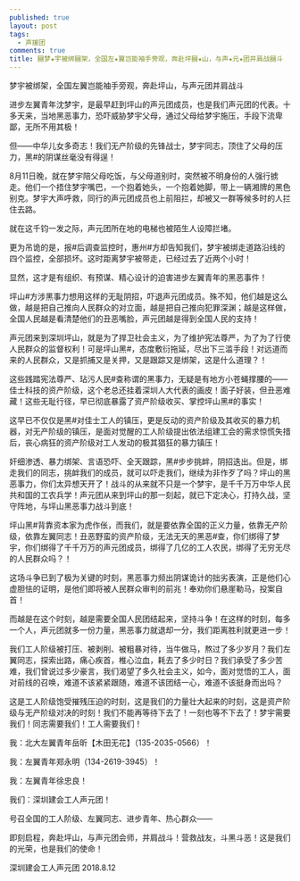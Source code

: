 ```yaml
---
published: true
layout: post
tags:
  - 声援团
comments: true
title: 圝梦★宇被绑圝架，全国左★翼岂能袖手旁观，奔赴坪圝★山，与声★元★团并肩战圝斗
---
```


梦宇被绑架，全国左翼岂能袖手旁观，奔赴坪山，与声元团并肩战斗

进步左翼青年沈梦宇，是最早赶到坪山的声元团成员，也是我们声元团的代表。十多天来，当地黑恶事力，恐吓威胁梦宇父母，通过父母给梦宇施压，手段下流卑鄙，无所不用其极！

但——中华儿女多奇志！我们无产阶级的先锋战士，梦宇同志，顶住了父母的压力，黑#的阴谋丝毫没有得逞！

8月11日晚，就在梦宇陪父母吃饭，与父母道别时，突然被不明身份的人强行掳走。他们一个捂住梦宇嘴巴，一个抱着她头，一个抱着她脚，带上一辆湘牌的黑色别克。梦宇大声呼救，同行的声元团成员也上前阻拦，却被又一群等候多时的人拦住去路。

就在这千钧一发之际，声元团所在地的电梯也被陌生人设障拦堵。

更为吊诡的是，报#后调查监控时，惠州#方却告知我们，梦宇被绑走道路沿线的四个监控，全部损坏。这时距离梦宇被带走，已经过去了近两个小时！

显然，这才是有组织、有预谋、精心设计的迫害进步左翼青年的黑恶事件！

坪山#方涉黑事力想用这样的无耻阴招，吓退声元团成员。殊不知，他们越是这么做，越是把自己推向人民群众的对立面，越是把自己推向犯罪深渊；越是这样做，全国人民越是看清楚他们的丑恶嘴脸，声元团越是得到全国人民的支持！

声元团来到深圳坪山，就是为了捍卫社会主义，为了维护宪法尊严，为了为了行使人民群众的监督权利！可是坪山黑#，态度敷衍拖延，尽出下三滥手段！对远道而来的人民群众，又是抓捕又是关押，又是跟踪又是绑架，这是什么道理？！

这些践踏宪法尊严、玷污人民#查称谓的黑事力，无疑是有地方小苍蝇撑腰的——佳士科技的资产阶级，这个老总还挂着深圳人大代表的画皮！面子好装，但丑恶难藏！这些无耻行径，早已彻底暴露了资产阶级收买、掌控坪山黑#的事实！

这早已不仅仅是黑#对佳士工人的镇压，更是反动的资产阶级及其收买的暴力机器，对无产阶级的镇压，是面对觉醒的工人阶级提出依法组建工会的需求惊慌失措后，丧心病狂的资产阶级对工人发动的极其猖狂的暴力镇压！

奸细渗透、暴力绑架、言语恐吓、全天跟踪，黑#步步挑衅，阴招迭出。但是，绑走我们的同志，挑衅我们的成员，就可以吓走我们，继续为非作歹了吗？坪山的黑恶事力，你们太异想天开了！战斗的从来就不只是一个梦宇，是千千万万中华人民共和国的工农兵学！声元团从来到坪山的那一刻起，就已下定决心，打持久战，坚守阵地，与坪山黑恶事力战斗到底！

坪山黑#背靠资本家为虎作伥，而我们，就是要依靠全国的正义力量，依靠无产阶级，依靠左翼同志！丑恶野蛮的资产阶级，无法无天的黑恶#查，你们绑得了梦宇，你们绑得了千千万万的声元团成员，绑得了几亿的工人农民，绑得了无穷无尽的人民群众吗？！

这场斗争已到了极为关键的时刻，黑恶事力频出阴谋诡计的拙劣表演，正是他们心虚胆怯的证明，是他们即将被人民群众审判的前兆！奉劝你们悬崖勒马，投案自首！

而越是在这个时刻，越是需要全国人民团结起来，坚持斗争！在这样的时刻，每多一个人，声元团就多一份力量，黑恶事力就退却一分，我们距离胜利就更进一步！

我们工人阶级被打压、被剥削、被粗暴对待，当牛做马，熬过了多少岁月？我们左翼同志，探索出路，痛心疾首，椎心泣血，耗去了多少时日？我们承受了多少苦难，我们曾说过多少豪言，我们渴望了多久社会主义，如今，面对觉悟的工人，面对前线的召唤，难道不该紧紧跟随，难道不该团结一心，难道不该挺身而出吗？

这是工人阶级饱受摧残压迫的时刻，这是我们的力量壮大起来的时刻，这是资产阶级与无产阶级对决的时刻！我们不能再等待下去了！一刻也等不下去了！梦宇需要我们！同志需要我们！工人需要我们！

我：北大左翼青年岳昕【木田无花】（135-2035-0566）！

我：左翼青年郑永明（134-2619-3945）！

我：左翼青年徐忠良！

我们：深圳建会工人声元团！

号召全国的工人阶级、左翼同志、进步青年、热心群众——

即刻启程，奔赴坪山，与声元团会师，并肩战斗！营救战友，斗黑斗恶！这是我们的光荣，也是我们的使命！

深圳建会工人声元团
2018.8.12 
